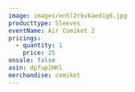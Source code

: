 ```yaml
---
image: images/en5l2rkvkaedig6.jpg
producttype: Sleeves
eventName: Air Comiket 2
pricings:
  - quantity: 1
    price: 25
onsale: false
asin: dpfup2HKl
merchandise: comiket
---
```

